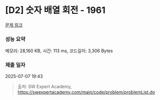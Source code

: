 # [D2] 숫자 배열 회전 - 1961 

[문제 링크](https://swexpertacademy.com/main/code/problem/problemDetail.do?contestProbId=AV5Pq-OKAVYDFAUq) 

### 성능 요약

메모리: 28,160 KB, 시간: 113 ms, 코드길이: 3,306 Bytes

### 제출 일자

2025-07-07 19:43



> 출처: SW Expert Academy, https://swexpertacademy.com/main/code/problem/problemList.do